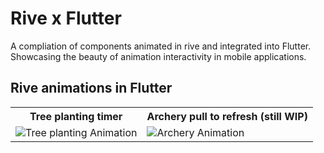 # Rive x Flutter

A compliation of components animated in rive and integrated into Flutter. Showcasing the beauty of animation interactivity in mobile applications.

## Rive animations in Flutter

<table>
	<tbody width="100%">
	<tr>
			<th>Tree planting timer</th>
      <th>Archery pull to refresh (still WIP)</th>
		</tr>
		<tr>
			<td>
			<img src="https://github.com/nikkieke/rive_flutter/assets/95222620/395859ce-2868-41cd-81fb-9b06762c3e80" alt="Tree planting Animation"></img>
			</td>
      <td>
			<img src="https://github.com/nikkieke/rive_flutter/assets/95222620/02552e20-0c17-454c-870a-8e9451ee3388" alt="Archery Animation"></img>
			</td>
		</tr>
		</tr>
	</tbody>
</table>

